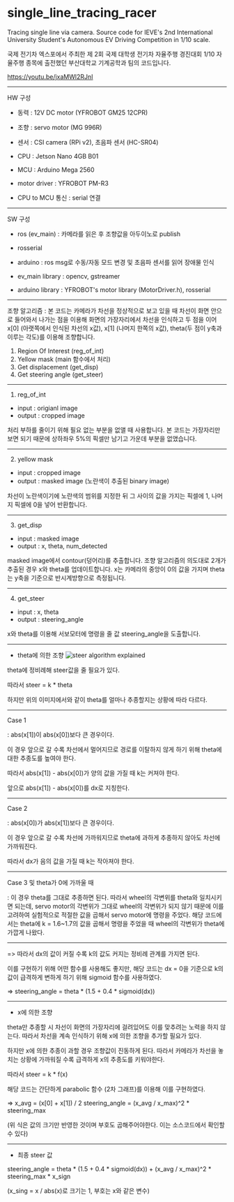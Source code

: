 # single_line_tracing_racer
Tracing single line via camera. Source code for IEVE's 2nd International University Student's Autonomous EV Driving Competition in 1/10 scale.

국제 전기차 엑스포에서 주최한 제 2회 국제 대학생 전기차 자율주행 경진대회 1/10 자율주행 종목에 출전했던 부산대학교 기계공학과 팀의 코드입니다.

https://youtu.be/jxaMWl2RJnI

------------------------------------------------------------------------------------------------------------------------------------

HW 구성
- 동력 : 12V DC motor (YFROBOT GM25 12CPR)
- 조향 : servo motor (MG 996R)
- 센서 : CSI camera (RPi v2), 초음파 센서 (HC-SR04)

- CPU : Jetson Nano 4GB B01
- MCU : Arduino Mega 2560
- motor driver : YFROBOT PM-R3
- CPU to MCU 통신 : serial 연결

------------------------------------------------------------------------------------------------------------------------------------

SW 구성
- ros (ev_main) : 카메라를 읽은 후 조향값을 아두이노로 publish
- rosserial
- arduino : ros msg로 수동/자동 모드 변경 및 초음파 센서를 읽어 장애물 인식

- ev_main library : opencv, gstreamer
- arduino library : YFROBOT's motor library (MotorDriver.h), rosserial

------------------------------------------------------------------------------------------------------------------------------------

조향 알고리즘
: 본 코드는 카메라가 차선을 정상적으로 보고 있을 때 차선이 화면 안으로 들어와서 나가는 점을 이용해 화면의 가장자리에서 차선을 인식하고 두 점을 이어 x[0] (아랫쪽에서 인식된 차선의 x값), x[1] (나머지 한쪽의 x값), theta(두 점이 y축과 이루는 각도)를 이용해 조향합니다.

1. Region Of Interest (reg_of_int)
2. Yellow mask (main 함수에서 처리)
3. Get displacement (get_disp)
4. Get steering angle (get_steer)

------------------------------------------------------------------------------------------------------------------------------------

1. reg_of_int
- input  : origianl image
- output : cropped image

처리 부하를 줄이기 위해 필요 없는 부분을 없앨 때 사용합니다. 본 코드는 가장자리만 보면 되기 때문에 상하좌우 5%의 픽셀만 남기고 가운데 부분을 없앴습니다.


------------------------------------------------------------------------------------------------------------------------------------

2. yellow mask
- input  : cropped image
- output : masked image (노란색이 추출된 binary image)

차선이 노란색이기에 노란색의 범위를 지정한 뒤 그 사이의 값을 가지는 픽셀에 1, 나머지 픽셀에 0을 넣어 반환합니다.


------------------------------------------------------------------------------------------------------------------------------------

3. get_disp
- input  : masked image
- output : x, theta, num_detected

masked image에서 contour(덩어리)를 추출합니다. 조향 알고리즘의 의도대로 2개가 추출된 경우 x와 theta를 업데이트합니다. x는 카메라의 중앙이 0의 값을 가지며 theta는 y축을 기준으로 반시계방향으로 측정됩니다.


------------------------------------------------------------------------------------------------------------------------------------

4. get_steer
- input  : x, theta
- output : steering_angle

x와 theta를 이용해 서보모터에 명령을 줄 값 steering_angle을 도출합니다.

------------------------------------------------------------------------------------------------------------------------------------

* theta에 의한 조향
![steer algorithm explained](https://user-images.githubusercontent.com/127417901/236361338-eddae67c-dd5a-4232-abee-9ba8e67f2264.png)


theta에 정비례해 steer값을 줄 필요가 있다.

따라서 steer = k * theta



하지만 위의 이미지에서와 같이 theta를 얼마나 추종할지는 상황에 따라 다르다.

------------------------------------------------------------------------------------------------------------------------------------

Case 1

: abs(x[1])이 abs(x[0])보다 큰 경우이다.

이 경우 앞으로 갈 수록 차선에서 멀어지므로 경로를 이탈하지 않게 하기 위해 theta에 대한 추종도를 높여야 한다.

따라서 abs(x[1]) - abs(x[0])가 양의 값을 가질 때 k는 커져야 한다.

앞으로 abs(x[1]) - abs(x[0])를 dx로 지칭한다.


------------------------------------------------------------------------------------------------------------------------------------


Case 2

: abs(x[0])가 abs(x[1])보다 큰 경우이다.

이 경우 앞으로 갈 수록 차선에 가까워지므로 theta에 과하게 추종하지 않아도 차선에 가까워진다.

따라서 dx가 음의 값을 가질 때 k는 작아져야 한다.


------------------------------------------------------------------------------------------------------------------------------------


Case 3 및 theta가 0에 가까울 때

: 이 경우 theta를 그대로 추종하면 된다. 따라서 wheel의 각변위를 theta와 일치시키면 되는데, servo motor의 각변위가 그대로 wheel의 각변위가 되지 않기 때문에 이를 고려하여 실험적으로 적절한 값을 곱해서 servo motor에 명령을 주었다. 해당 코드에서는 theta에 k = 1.6~1.7의 값을 곱해서 명령을 주었을 때 wheel의 각변위가 theta에 가깝게 나왔다.

------------------------------------------------------------------------------------------------------------------------------------

=> 따라서 dx의 값이 커질 수록 k의 값도 커지는 정비례 관계를 가지면 된다.

이를 구현하기 위해 어떤 함수를 사용해도 좋지만, 해당 코드는 dx = 0을 기준으로 k의 값이 급격하게 변하게 하기 위해 sigmoid 함수를 사용하였다.

=> steering_angle = theta * (1.5 + 0.4 * sigmoid(dx))


------------------------------------------------------------------------------------------------------------------------------------

* x에 의한 조향


theta만 추종할 시 차선이 화면의 가장자리에 걸려있어도 이를 맞추려는 노력을 하지 않는다. 따라서 차선을 계속 인식하기 위해 x에 의한 조향을 추가할 필요가 있다.

하지만 x에 의한 추종이 과할 경우 조향값이 진동하게 된다. 따라서 카메라가 차선을 놓치는 상황에 가까워질 수록 급격하게 x의 추종도를 키워야한다.

따라서 steer = k * f(x)

해당 코드는 간단하게 parabolic 함수 (2차 그래프)를 이용해 이를 구현하였다.

=> x_avg = (x[0] + x[1]) / 2
   steering_angle = (x_avg / x_max)^2 * steering_max

(위 식은 값의 크기만 반영한 것이며 부호도 곱해주어야한다. 이는 소스코드에서 확인할 수 있다)


------------------------------------------------------------------------------------------------------------------------------------

* 최종 steer 값


steering_angle = theta * (1.5 + 0.4 * sigmoid(dx)) + (x_avg / x_max)^2 * steering_max * x_sign

(x_sing = x / abs(x)로 크기는 1, 부호는 x와 같은 변수)


